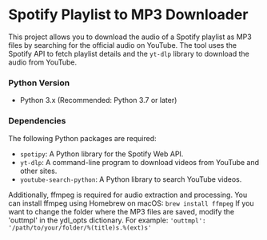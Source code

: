 # Spotify Playlist to MP3 Downloader

This project allows you to download the audio of a Spotify playlist as MP3 files by searching for the official audio on YouTube. The tool uses the Spotify API to fetch playlist details and the `yt-dlp` library to download the audio from YouTube.

### Python Version
- Python 3.x (Recommended: Python 3.7 or later)

### Dependencies
The following Python packages are required:

- `spotipy`: A Python library for the Spotify Web API.
- `yt-dlp`: A command-line program to download videos from YouTube and other sites.
- `youtube-search-python`: A Python library to search YouTube videos.


Additionally, ffmpeg is required for audio extraction and processing. You can install ffmpeg using Homebrew on macOS:
`brew install ffmpeg`
If you want to change the folder where the MP3 files are saved, modify the 'outtmpl' in the ydl_opts dictionary. For example:
`'outtmpl': '/path/to/your/folder/%(title)s.%(ext)s'`
